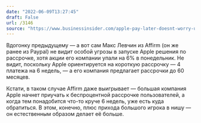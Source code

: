 ```yaml
---
date: "2022-06-09T13:27:45"
draft: False
url: /3146
source: "https://www.businessinsider.com/apple-pay-later-doesnt-worry-us-buy-now-unicorn-affirm-2022-6"
---
```


Вдогонку предыдущему — а вот сам Макс Левчин из Affirm (он же ранее из Paypal) не видит особой угрозы в запуске Apple решения по рассрочке, хотя акции его компании упали на 6% в понедельник. Не видит, поскольку Apple ориентируется на короткую рассрочку — 4 платежа на 6 недель, — а его компания предлагает рассрочки до 60 месяцев.

Кстати, в таком случае Affirm даже выигрывает — большая компания Apple начнет приучать к беспроцентной рассрочке пользователей, а когда тем понадобится что-то круче 6 недель, уже есть куда обратиться. В этом, конечно, плюс прихода большого игрока в нишу — он естественным образом делает её больше.
